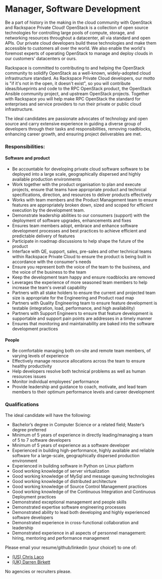 # Manager, Software Development

Be a part of history in the making in the cloud community with OpenStack and Rackspace
Private Cloud! OpenStack is a collection of open source technologies for
controlling large pools of compute, storage, and networking resources throughout
a datacenter, all via standard and open APIs. Our private cloud developers
build these technologies and make them accessible to customers all over the
world. We also enable the world's foremost experts of operating OpenStack to
manage and deploy clouds in our customers' datacenters or ours.

Rackspace is committed to contributing to and helping the OpenStack community
to solidify OpenStack as a well-known, widely-adopted cloud infrastructure
standard. As Rackspace Private Cloud developers, our motto is "if it's not in the
open, it doesn't exist", so you will contribute ideas/blueprints and code to the
RPC OpenStack product, the OpenStack Ansible community project, and
upstream OpenStack projects. Together with Rackspace you will help make RPC
OpenStack the standard for enterprises and service providers to run their
private or public cloud infrastructure.

The ideal candidates are passionate advocates of technology and open source
and carry extensive experience in guiding a diverse group of developers through
their tasks and responsibilities, removing roadblocks, enhancing career growth, and
ensuring project deliverables are met.

### Responsibilities:

#### Software and product

- Be accountable for developing private cloud software software to be deployed into a large scale, geographically dispersed and highly available production environments
- Work together with the product organisation to plan and execute projects, ensure that teams have appropriate product and technical specifications, direction, and resources to deliver products effectively
- Works with team members and the Product Management team to ensure features are appropriately broken down, sized and scoped for efficient execution by the development team.
- Demonstrate leadership abilities to our consumers (support) with the deployment of software upgrades, enhancements and fixes
- Ensures team members adopt, embrace and enhance software development processes and best practices to achieve efficient and predictable delivery of features
- Participate in roadmap discussions to help shape the future of the product
- Interface with QE, support, sales, pre-sales and other technical teams within Rackspace Private Cloud to ensure the product is being built in accordance with the consumer's needs
- Ensure you represent both the voice of the team to the business, and the voice of the business to the team
- Keep the development team happy and ensure roadblocks are removed
- Leverages the experience of more seasoned team members to help increase the team's overall capability
- Partners with all stake holders to ensure the current and projected team size is appropriate for the Engineering and Product road map
- Partners with Quality Engineering team to ensure feature development is testable (integration, load, performance, and high availability)
- Partners with Support Engineers to ensure that feature development is supportable and support pain points are addresses in a timely manner
- Ensures that monitoring and maintainability are baked into the software development practices

#### People

- Be comfortable managing both on-site and remote team members, of varying levels of experience
- Effectively manage resource allocations across the team to ensure healthy productivity
- Help developers resolve both technical problems as well as human resources issues
- Monitor individual employees’ performance
- Provide leadership and guidance to coach, motivate, and lead team members to their optimum performance levels and career development

### Qualifications

The ideal candidate will have the following:

- Bachelor’s degree in Computer Science or a related field; Master’s degree preferred
- Minimum of 5 years of experience in directly leading/managing a team of 5 to 7 software developers
- Minimum of 5 years of experience as a software developer
- Experienced in building high-performance, highly available and reliable software for a large-scale, geographically dispersed production environment
- Experienced in building software in Python on Linux platform
- Good working knowledge of server virtualization
- Good working knowledge of MySql and message queuing technologies
- Good working knowledge of distributed architecture
- Good working knowledge of Source Control Management practices
- Good working knowledge of the Continuous Integration and Continuous Deployment practices
- Demonstrated exceptional management and people skills
- Demonstrated expertise software engineering processes
- Demonstrated ability to lead both developing and highly experienced software developers
- Demonstrated experience in cross-functional collaboration and leadership
- Demonstrated experience in all aspects of personnel management: hiring, mentoring and performance management

Please email your resume/github/linkedin (your choice!) to one of:

* [(US) Chris Laco](mailto:chris.laco@rackspace.com)
* [(UK) Darren Birkett](mailto:darren.birkett@rackspace.co.uk)

No agencies or recruiters please.
